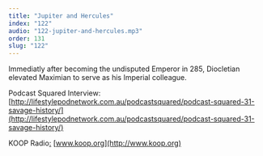 ```yaml
---
title: "Jupiter and Hercules"
index: "122"
audio: "122-jupiter-and-hercules.mp3"
order: 131
slug: "122"
---
```


Immediatly after becoming the undisputed Emperor in 285, Diocletian elevated Maximian to serve as his Imperial colleague.

Podcast Squared Interview: [http://lifestylepodnetwork.com.au/podcastsquared/podcast-squared-31-savage-history/](http://lifestylepodnetwork.com.au/podcastsquared/podcast-squared-31-savage-history/)

KOOP Radio[:](http://www.koop.org) [www.koop.org](http://www.koop.org)


